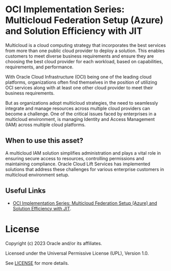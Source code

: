 <!-- # Copyright (c) 2023, Oracle and/or its affiliates.
# Licensed under the Universal Permissive License v1.0 as shown at https://oss.oracle.com/licenses/upl.
# @author: Ravi Agrawal -->

# OCI Implementation Series: Multicloud Federation Setup (Azure) and Solution Efficiency with JIT

Multicloud is a cloud computing strategy that incorporates the best services from more than one public cloud provider to deploy a solution. This enables customers to meet diverse business requirements and ensure they are choosing the best cloud provider for each workload, based on capabilities, requirements, and performance.

With Oracle Cloud Infrastructure (OCI) being one of the leading cloud platforms, organizations often find themselves in the position of utilizing OCI services along with at least one other cloud provider to meet their business requirements.

But as organizations adopt multicloud strategies, the need to seamlessly integrate and manage resources across multiple cloud providers can become a challenge. One of the critical issues faced by enterprises in a multicloud environment, is managing Identity and Access Management (IAM) across multiple cloud platforms.

## When to use this asset?

A multicloud IAM solution simplifies administration and plays a vital role in ensuring secure access to resources, controlling permissions and maintaining compliance. Oracle Cloud Lift Services has implemented solutions that address these challenges for various enterprise customers in multicloud environment setup. 


## Useful Links

- [OCI Implementation Series: Multicloud Federation Setup (Azure) and Solution Efficiency with JIT](https://blogs.oracle.com/futurestate/post/oci-implementation-series-multicloud-federation-setup-azure-solution-efficiency-with-jit).


# License

Copyright (c) 2023 Oracle and/or its affiliates.

Licensed under the Universal Permissive License (UPL), Version 1.0.

See [LICENSE](LICENSE) for more details.
